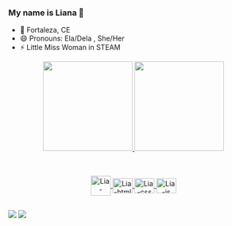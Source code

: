 ### My name is Liana 👋

- 🔭 Fortaleza, CE
- 😄 Pronouns: Ela/Dela , She/Her
- ⚡ Little Miss Woman in STEAM

<div align= "center">
  <a href="https://github.com/LianMary">
  <img height="180em" src="https://github-readme-stats.vercel.app/api?username=LianMary&show_icons=true&theme=jolly&include_all_commits=true&count_private=true"/>
  <img height="180em" src="https://github-readme-stats.vercel.app/api/top-langs/?username=LianMary&layout=compact&langs_count=16&theme=jolly">
</div>

##
<div align= "center" style="display: inline_block">
<br>
  <img align="center" alt="Lia-Java" height="40" width="40" src="https://cdn.jsdelivr.net/gh/devicons/devicon/icons/java/java-original-wordmark.svg">
  <img align="center" alt="Lia-html " height="30" width="40"src="https://cdn.jsdelivr.net/gh/devicons/devicon/icons/html5/html5-original.svg" />
  <img align="center" alt="Lia-css" height="30" width="40"src="https://cdn.jsdelivr.net/gh/devicons/devicon/icons/css3/css3-original.svg" /> 
  <img align="center" alt="Lia-js" height="30" width="40" src="https://cdn.jsdelivr.net/gh/devicons/devicon/icons/javascript/javascript-original.svg"/>
 </div>

##

<a align="center" href="https://www.instagram.com/kiim_lia2/" target="_blank"></a> 

<img src="https://img.shields.io/badge/-Instagram-%23E4405F?style=for-the-badge&logo=instagram&logoColor=white" target="_blank" ></img>
 <a href="https://www.linkedin.com/in/liana-barbosa" target="_blank"> 
 <img src="https://img.shields.io/badge/-LinkedIn-%230077B5?style=for-the-badge&logo=linkedin&logoColor=white" target="_blank">
 </a>   
